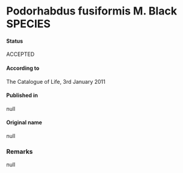 Podorhabdus fusiformis M. Black SPECIES
=======

#### Status
ACCEPTED

#### According to
The Catalogue of Life, 3rd January 2011

#### Published in
null

#### Original name
null

### Remarks
null